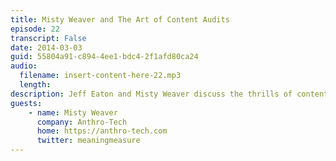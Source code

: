 ```yaml
---
title: Misty Weaver and The Art of Content Audits
episode: 22
transcript: False
date: 2014-03-03
guid: 55804a91-c894-4ee1-bdc4-2f1afd80ca24
audio: 
  filename: insert-content-here-22.mp3
  length: 
description: Jeff Eaton and Misty Weaver discuss the thrills of content inventories and audits, creative ways to stay on top of a growing web site, and more.
guests:
    - name: Misty Weaver
      company: Anthro-Tech
      home: https://anthro-tech.com
      twitter: meaningmeasure
---
```

